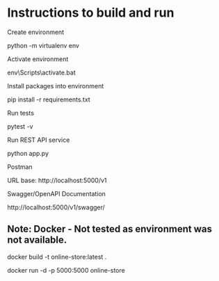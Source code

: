 # Instructions to build and run

Create environment

python -m virtualenv env

Activate environment

env\Scripts\activate.bat

Install packages into environment

pip install -r requirements.txt

Run tests

pytest -v

Run REST API service

python app.py

Postman

URL base: http://localhost:5000/v1

Swagger/OpenAPI Documentation

http://localhost:5000/v1/swagger/

## Note: Docker - Not tested as environment was not available.

docker build -t online-store:latest .

docker run -d -p 5000:5000 online-store